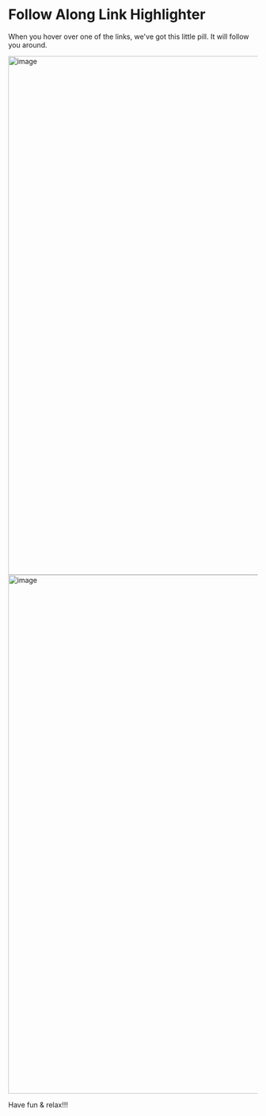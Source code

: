 # Follow Along Link Highlighter

When you hover over one of the links, we've got this little pill. It will follow you around.

<img width="1048" alt="image" src="https://github.com/turtle-evolution/js30/assets/70047028/2ff21f51-5bd9-420f-a15e-505cabb8faeb">

<img width="1048" alt="image" src="https://github.com/turtle-evolution/js30/assets/70047028/f4c9a34c-550a-4d90-a4a9-da181d5a942e">

Have fun & relax!!!

